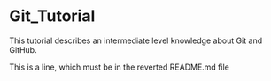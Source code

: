 # Git_Tutorial

This tutorial describes an intermediate level knowledge about Git and GitHub.

This is a line, which must be in the reverted README.md file